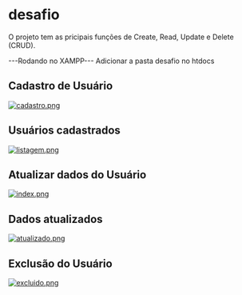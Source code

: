 # desafio
O projeto tem as pricipais funções de Create, Read, Update e Delete (CRUD). 

---Rodando no XAMPP---
Adicionar a pasta desafio no htdocs 

<h2> Cadastro de Usuário </h2>

[![cadastro.png](https://i.postimg.cc/DyDkmYc4/cadastro.png)](https://postimg.cc/w7hbG2Z9)

<h2> Usuários cadastrados </h2>

[![listagem.png](https://i.postimg.cc/FRGwvPRR/listagem.png)](https://postimg.cc/phhsYJKb)

<h2> Atualizar dados do Usuário </h2>

[![index.png](https://i.postimg.cc/kGfSfCDs/index.png)](https://postimg.cc/ctt6LVRt)

<h2> Dados atualizados </h2>

[![atualizado.png](https://i.postimg.cc/RFbGG2hc/atualizado.png)](https://postimg.cc/2bh4Sc46)

<h2> Exclusão do Usuário </h2>

[![excluido.png](https://i.postimg.cc/zDy15rCY/excluido.png)](https://postimg.cc/LhFWBGQx)

